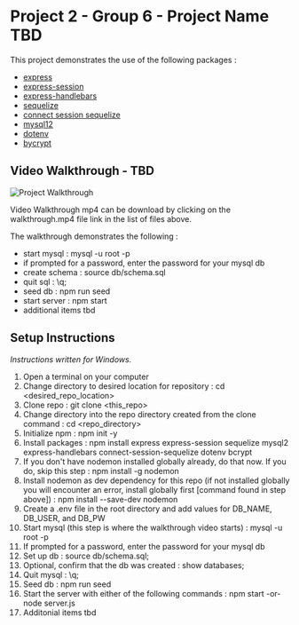 # Project 2 - Group 6 - Project Name TBD

This project demonstrates the use of the following packages : 
- <a href="https://www.npmjs.com/package/express" target="_blank">express</a>
- <a href="https://www.npmjs.com/package/express-session" target="_blank">express-session</a>
- <a href="https://www.npmjs.com/package/express-handlebars" target="_blank">express-handlebars</a>
- <a href="https://www.npmjs.com/package/sequelize" target="_blank">sequelize</a>
- <a href="hhttps://www.npmjs.com/package/connect-session-sequelize" target="_blank">connect session sequelize</a>
- <a href="https://www.npmjs.com/package/mysql2" target="_blank">mysql12</a>
- <a href="https://www.npmjs.com/package/dotenv" target="_blank">dotenv</a>
- <a href="https://www.npmjs.com/package/bcrypt" target="_blank">bycrypt</a>


## Video Walkthrough - TBD

![Project Walkthrough](https://github.com/nnorman15/proj2-group6/blob/master/assets/video/walkthrough.gif "Project Walkthrough GIF")

Video Walkthrough mp4 can be download by clicking on the walkthrough.mp4 file link in the list of files above.

The walkthrough demonstrates the following : 

- start mysql : mysql -u root -p
- if prompted for a password, enter the password for your mysql db
- create schema : source db/schema.sql
- quit sql : \q;
- seed db : npm run seed
- start server : npm start
- additional items tbd


## Setup Instructions

*Instructions written for Windows.*

1. Open a terminal on your computer
1. Change directory to desired location for repository : cd <desired_repo_location>
1. Clone repo : git clone <this_repo>
1. Change directory into the repo directory created from the clone command : cd <repo_directory>
1. Initialize npm : npm init -y
1. Install packages : npm install express express-session sequelize mysql2 express-handlebars connect-session-sequelize dotenv bcrypt
1. If you don't have nodemon installed globally already, do that now.  If you do, skip this step : npm install -g nodemon
1. Install nodemon as dev dependency for this repo (if not installed globally you will encounter an error, install globally first [command found in step above]) : npm install --save-dev nodemon
1. Create a .env file in the root directory and add values for DB_NAME, DB_USER, and DB_PW
1. Start mysql (this step is where the walkthrough video starts) : mysql -u root -p
1. If prompted for a password, enter the password for your mysql db
1. Set up db : source db/schema.sql;
1. Optional, confirm that the db was created : show databases;
1. Quit mysql : \q;
1. Seed db : npm run seed
1. Start the server with either of the following commands : npm start -or- node server.js
1. Additonial items tbd

